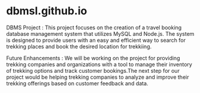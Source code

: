 # dbmsl.github.io
DBMS Project : 
This project focuses on the creation of a travel booking database management system that utilizes MySQL and Node.js. The system is designed to provide users with an easy and efficient way to search for trekking places and book the desired location for trekkiing.

Future Enhancements :
We will be working on the project for providing trekking companies and organizations with a tool
to manage their inventory of trekking options and track customer bookings.The next step for our
project would be helping trekking companies to analyze and improve their trekking offerings based
on customer feedback and data.
